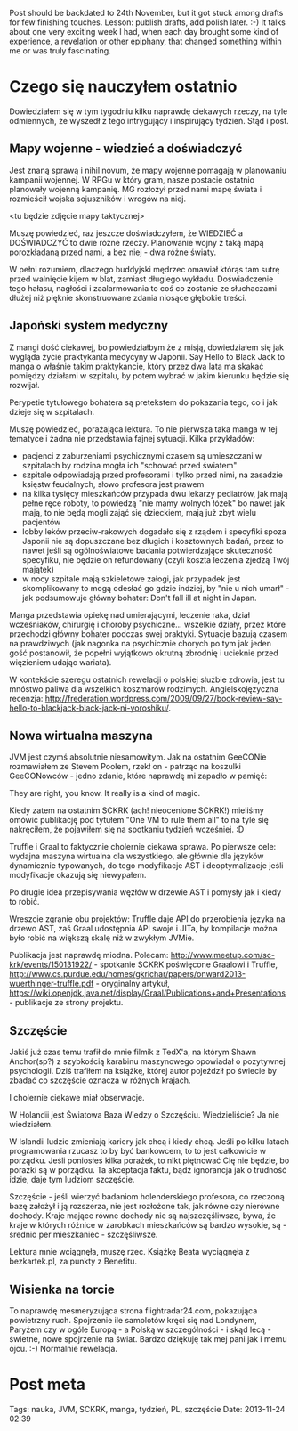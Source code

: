 Post should be backdated to 24th November, but it got stuck among drafts for few finishing touches. Lesson: publish drafts, add polish later. :-) It talks about one very exciting week I had, when each day brought some kind of experience, a revelation or other epiphany, that changed something within me or was truly fascinating.

Czego się nauczyłem ostatnio
=============================
Dowiedziałem się w tym tygodniu kilku naprawdę ciekawych rzeczy, na tyle odmiennych, że wyszedł z tego intrygujący i inspirujący tydzień. Stąd i post.

Mapy wojenne - wiedzieć a doświadczyć
-------------------------------------
Jest znaną sprawą i nihil novum, że mapy wojenne pomagają w planowaniu kampanii wojennej. W RPGu w który gram, nasze postacie ostatnio planowały wojenną kampanię. MG rozłożył przed nami mapę świata i rozmieścił wojska sojuszników i wrogów na niej. 

<tu będzie zdjęcie mapy taktycznej>

Muszę powiedzieć, raz jeszcze doświadczyłem, że WIEDZIEĆ a DOŚWIADCZYĆ to dwie różne rzeczy. Planowanie wojny z taką mapą porozkładaną przed nami, a bez niej - dwa różne światy.

W pełni rozumiem, dlaczego buddyjski mędrzec omawiał którąs tam sutrę przed walnięcie kijem w blat, zamiast długiego wykładu. Doświadczenie tego hałasu, nagłości i zaalarmowania to coś co zostanie ze słuchaczami dłużej niż pięknie skonstruowane zdania niosące głębokie treści.


Japoński system medyczny
------------------------
Z mangi dość ciekawej, bo powiedziałbym że z misją, dowiedziałem się jak wygląda życie praktykanta medycyny w Japonii. Say Hello to Black Jack to manga o właśnie takim praktykancie, który przez dwa lata ma skakać pomiędzy działami w szpitalu, by potem wybrać w jakim kierunku będzie się rozwijał.

Perypetie tytułowego bohatera są pretekstem do pokazania tego, co i jak dzieje się w szpitalach.

Muszę powiedzieć, porażająca lektura. To nie pierwsza taka manga w tej tematyce i żadna nie przedstawia fajnej sytuacji. Kilka przykładów:

- pacjenci z zaburzeniami psychicznymi czasem są umieszczani w szpitalach by rodzina mogła ich "schować przed światem"
- szpitale odpowiadają przed profesorami i tylko przed nimi, na zasadzie księstw feudalnych, słowo profesora jest prawem
- na kilka tysięcy mieszkańców przypada dwu lekarzy pediatrów, jak mają pełne ręce roboty, to powiedzą "nie mamy wolnych łóżek" bo nawet jak mają, to nie będą mogli zająć się dzieckiem, mają już zbyt wielu pacjentów
- lobby leków przeciw-rakowych dogadało się z rządem i specyfiki spoza Japonii nie są dopuszczane bez długich i kosztownych badań, przez to nawet jeśli są ogólnoświatowe badania potwierdzające skuteczność specyfiku, nie będzie on refundowany (czyli koszta leczenia zjedzą Twój majątek)
- w nocy szpitale mają szkieletowe załogi, jak przypadek jest skomplikowany to mogą odesłać go gdzie indziej, by "nie u nich umarł"  - jak podsumowuje główny bohater: Don't fall ill at night in Japan.

Manga przedstawia opiekę nad umierającymi, leczenie raka, dział wcześniaków, chirurgię i choroby psychiczne... wszelkie działy, przez które przechodzi główny bohater podczas swej praktyki. Sytuacje bazują czasem na prawdziwych (jak nagonka na psychicznie chorych po tym jak jeden gość postanowił, że popełni wyjątkowo okrutną zbrodnię i ucieknie przed więzieniem udając wariata).

W kontekście szeregu ostatnich rewelacji o polskiej służbie zdrowia, jest tu mnóstwo paliwa dla wszelkich koszmarów rodzimych.
Angielskojęzyczna recenzja: http://frederation.wordpress.com/2009/09/27/book-review-say-hello-to-blackjack-black-jack-ni-yoroshiku/.


Nowa wirtualna maszyna
----------------------
JVM jest czymś absolutnie niesamowitym. Jak na ostatnim GeeCONie rozmawiałem ze Stevem Poolem, rzekł on - patrząc na koszulki GeeCONowców - jedno zdanie, które naprawdę mi zapadło w pamięć:

They are right, you know. It really is a kind of magic.

<tu obraz koszulki>

Kiedy zatem na ostatnim SCKRK (ach! nieocenione SCKRK!) mieliśmy omówić publikację pod tytułem "One VM to rule them all" to na tyle się nakręciłem, że pojawiłem się na spotkaniu tydzień wcześniej. :D

Truffle i Graal to faktycznie cholernie ciekawa sprawa. Po pierwsze cele: wydajna maszyna wirtualna dla wszystkiego, ale głównie dla języków dynamicznie typowanych, do tego modyfikacje AST i deoptymalizacje jeśli modyfikacje okazują się niewypałem.

Po drugie idea przepisywania węzłów w drzewie AST i pomysły jak i kiedy to robić.

Wreszcie zgranie obu projektów: Truffle daje API do przerobienia języka na drzewo AST, zaś Graal udostępnia API swoje i JITa, by kompilacje można było robić na większą skalę niż w zwykłym JVMie.

Publikacja jest naprawdę miodna. Polecam: 
http://www.meetup.com/sc-krk/events/150131922/ - spotkanie SCKRK poświęcone Graalowi i Truffle,
http://www.cs.purdue.edu/homes/gkrichar/papers/onward2013-wuerthinger-truffle.pdf - oryginalny artykuł,
https://wiki.openjdk.java.net/display/Graal/Publications+and+Presentations - publikacje ze strony projektu.


Szczęście
---------
Jakiś już czas temu trafił do mnie filmik z TedX'a, na którym Shawn Anchor(sp?) z szybkością karabinu maszynowego opowiadał o pozytywnej psychologii. Dziś trafiłem na książkę, której autor pojeździł po świecie by zbadać co szczęście oznacza w różnych krajach.

I cholernie ciekawe miał obserwacje.

W Holandii jest Światowa Baza Wiedzy o Szczęściu. Wiedzieliście? Ja nie wiedziałem.

W Islandii ludzie zmieniają kariery jak chcą i kiedy chcą. Jeśli po kilku latach programowania rzucasz to by być bankowcem, to to jest całkowicie w porządku. Jeśli poniosłeś kilka porażek, to nikt piętnować Cię nie będzie, bo porażki są w porządku. Ta akceptacja faktu, bądź ignorancja jak o trudność idzie, daje tym ludziom szczęście.

Szczęście - jeśli wierzyć badaniom holenderskiego profesora, co rzeczoną bazę założył i ją rozszerza, nie jest rozłożone tak, jak równe czy nierówne dochody. Kraje mające równe dochody nie są najszczęśliwsze, bywa, że kraje w których różnice w zarobkach mieszkańców są bardzo wysokie, są - średnio per mieszkaniec - szczęśliwsze.

Lektura mnie wciągnęła, muszę rzec. Książkę Beata wyciągnęła z bezkartek.pl, za punkty z Benefitu.


Wisienka na torcie
------------------
To naprawdę mesmeryzująca strona flightradar24.com, pokazująca powietrzny ruch. Spojrzenie ile samolotów kręci się nad Londynem, Paryżem czy w ogóle Europą - a Polską w szczególności - i skąd lecą - świetne, nowe spojrzenie na świat. Bardzo dziękuję tak mej pani jak i memu ojcu. :-) Normalnie rewelacja.


Post meta
=========

Tags: nauka, JVM, SCKRK, manga, tydzień, PL, szczęście
Date: 2013-11-24 02:39
